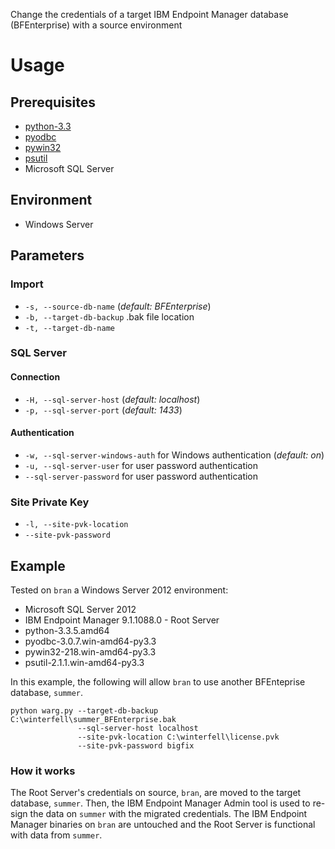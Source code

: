 Change the credentials of a target IBM Endpoint Manager database (BFEnterprise) with a source environment

# Usage

## Prerequisites
- [python-3.3](https://www.python.org/downloads/)
- [pyodbc](https://code.google.com/p/pyodbc/)
- [pywin32](http://sourceforge.net/projects/pywin32/)
- [psutil](https://github.com/giampaolo/psutil)
- Microsoft SQL Server

## Environment
- Windows Server

## Parameters
### Import
* `-s, --source-db-name` (*default: BFEnterprise*)
* `-b, --target-db-backup` .bak file location
* `-t, --target-db-name`

### SQL Server
#### Connection
* `-H, --sql-server-host` (*default: localhost*)
* `-p, --sql-server-port` (*default: 1433*)

#### Authentication
* `-w, --sql-server-windows-auth` for Windows authentication (*default: on*)
* `-u, --sql-server-user` for user password authentication
* `--sql-server-password` for user password authentication

### Site Private Key
* `-l, --site-pvk-location`
* `--site-pvk-password`

## Example
Tested on `bran` a Windows Server 2012 environment:
- Microsoft SQL Server 2012
- IBM Endpoint Manager 9.1.1088.0 - Root Server
- python-3.3.5.amd64
- pyodbc-3.0.7.win-amd64-py3.3
- pywin32-218.win-amd64-py3.3
- psutil-2.1.1.win-amd64-py3.3

In this example, the following will allow `bran` to use another BFEnteprise database, `summer`.
 
    python warg.py --target-db-backup C:\winterfell\summer_BFEnterprise.bak
                   --sql-server-host localhost
                   --site-pvk-location C:\winterfell\license.pvk
                   --site-pvk-password bigfix

### How it works
The Root Server's credentials on source, `bran`, are moved to the target database, `summer`. Then, the IBM Endpoint Manager Admin tool is used to re-sign the data on `summer` with the migrated credentials. The IBM Endpoint Manager binaries on `bran` are untouched and the Root Server is functional with data from `summer`.
